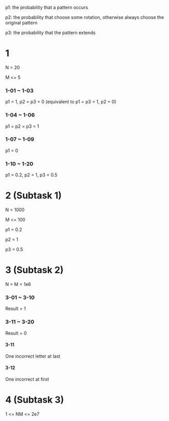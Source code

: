 p1: the probability that a pattern occurs

p2: the probability that choose some rotation, otherwise always choose the original pattern

p3: the probability that the pattern extends

# 1
N = 20

M <= 5

### 1-01 ~ 1-03
p1 = 1, p2 = p3 = 0
(equivalent to p1 = p3 = 1, p2 = 0)
### 1-04 ~ 1-06
p1 = p2 = p3 = 1
### 1-07 ~ 1-09
p1 = 0
### 1-10 ~ 1-20
p1 = 0.2, p2 = 1, p3 = 0.5

# 2 (Subtask 1)
N = 1000

M <= 100

p1 = 0.2

p2 = 1

p3 = 0.5

# 3 (Subtask 2)
N = M = 1e6

### 3-01 ~ 3-10
Result = 1
### 3-11 ~ 3-20
Result = 0
#### 3-11
One incorrect letter at last
#### 3-12
One incorrect at first

# 4 (Subtask 3)
1 <= NM <= 2e7
